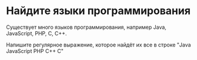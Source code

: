 # Найдите языки программирования

Существует много языков программирования, например Java, JavaScript, PHP, C, C++.

Напишите регулярное выражение, которое найдёт их все в строке "Java JavaScript PHP C++ C"

